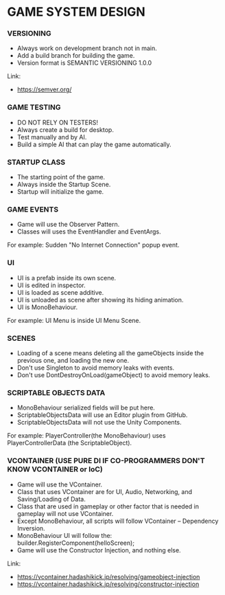# GAME SYSTEM DESIGN

### VERSIONING
- Always work on development branch not in main.
- Add a build branch for building the game.
- Version format is SEMANTIC VERSIONING 1.0.0

Link:
- https://semver.org/

### GAME TESTING
- DO NOT RELY ON TESTERS!
- Always create a build for desktop.
- Test manually and by AI.
- Build a simple AI that can play the game automatically.

### STARTUP CLASS
- The starting point of the game.
- Always inside the Startup Scene.
- Startup will initialize the game.

### GAME EVENTS
- Game will use the Observer Pattern.
- Classes will uses the EventHandler and EventArgs.

For example:
Sudden "No Internet Connection" popup event.

### UI
- UI is a prefab inside its own scene.
- UI is edited in inspector.
- UI is loaded as scene additive.
- UI is unloaded as scene after showing its hiding animation.
- UI is MonoBehaviour.

For example:
UI Menu is inside UI Menu Scene.

### SCENES
- Loading of a scene means deleting all the gameObjects inside the previous one, and loading the new one.
- Don't use Singleton to avoid memory leaks with events.
- Don't use DontDestroyOnLoad(gameObject) to avoid memory leaks.

### SCRIPTABLE OBJECTS DATA
- MonoBehaviour serialized fields will be put here.
- ScriptableObjectsData will use an Editor plugin from GitHub.
- ScriptableObjectsData will not use the Unity Components.

For example:
PlayerController(the MonoBehaviour) uses PlayerControllerData (the ScriptableObject).

### VCONTAINER (USE PURE DI IF CO-PROGRAMMERS DON'T KNOW VCONTAINER or IoC)
- Game will use the VContainer.
- Class that uses VContainer are for UI, Audio, Networking, and Saving/Loading of Data.
- Class that are used in gameplay or other factor that is needed in gameplay will not use VContainer.
- Except MonoBehaviour, all scripts will follow VContainer – Dependency Inversion.
- MonoBehaviour UI will follow the: builder.RegisterComponent(helloScreen);
- Game will use the Constructor Injection, and nothing else.

Link:
- https://vcontainer.hadashikick.jp/resolving/gameobject-injection
- https://vcontainer.hadashikick.jp/resolving/constructor-injection
